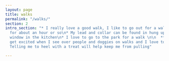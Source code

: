 ```yaml
---
layout: page
title: walks
permalink: "/walks/"
section: 2
intro_section: "* I really love a good walk, I like to go out for a walk once a day
  for about an hour or so\n* My lead and collar can be found in hung up next to the
  window in the kitchen\n* I love to go to the park for a walk \n\n  **tip**\n\n  I
  get excited when I see over people and doggies on walks and I love to say hello.
  Telling me to heel with a treat will help keep me from pulling"

---
```

